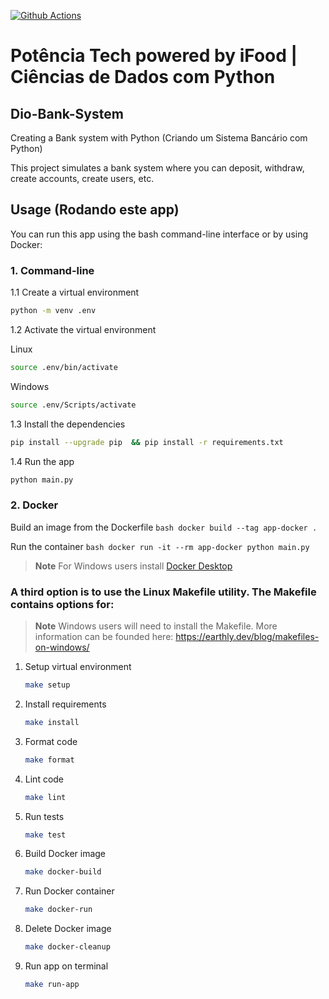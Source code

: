 [![Github Actions](https://github.com/mathewsrc/Dio-Bank-System/actions/workflows/main.yml/badge.svg)](https://github.com/mathewsrc/Dio-Bank-System/actions/workflows/main.yml)

# Potência Tech powered by iFood | Ciências de Dados com Python

## Dio-Bank-System

Creating a Bank system with Python (Criando um Sistema Bancário com Python)

This project simulates a bank system where you can deposit, withdraw, create accounts, create users, etc.

## Usage (Rodando este app)

You can run this app using the bash command-line interface or by using Docker:

### 1. Command-line

   1.1 Create a virtual environment

   ```bash
   python -m venv .env
   ```

   1.2 Activate the virtual environment 

   Linux
   ```bash
   source .env/bin/activate
   ```

   Windows
   ```bash
   source .env/Scripts/activate
   ```

   1.3 Install the dependencies

   ```bash
   pip install --upgrade pip  && pip install -r requirements.txt
   ```

   1.4 Run the app
   
   ```bash
   python main.py
   ```

### 2. Docker

   Build an image from the Dockerfile
    ```bash
    docker build --tag app-docker .
    ```
  
   Run the container
    ```bash
    docker run -it --rm app-docker python main.py
    ```
   
> **Note**
> For Windows users install [Docker Desktop](https://www.docker.com/products/docker-desktop/)


### A third option is to use the Linux Makefile utility. The Makefile contains options for:

> **Note**
> Windows users will need to install the Makefile. More information can be founded here: https://earthly.dev/blog/makefiles-on-windows/

1. Setup virtual environment
   ```bash
   make setup
   ```
   
2. Install requirements
    ```bash
    make install
    ```

3. Format code
   ```bash
   make format
   ```

4. Lint code
    ```bash
    make lint
    ```

5. Run tests
    ```bash
    make test
     ```
6. Build Docker image
    ```bash
   make docker-build
   ```

7. Run Docker container
    ```bash
   make docker-run
   ```

8. Delete Docker image
    ```bash
   make docker-cleanup
   ```

9. Run app on terminal
     ```bash
   make run-app
   ```

